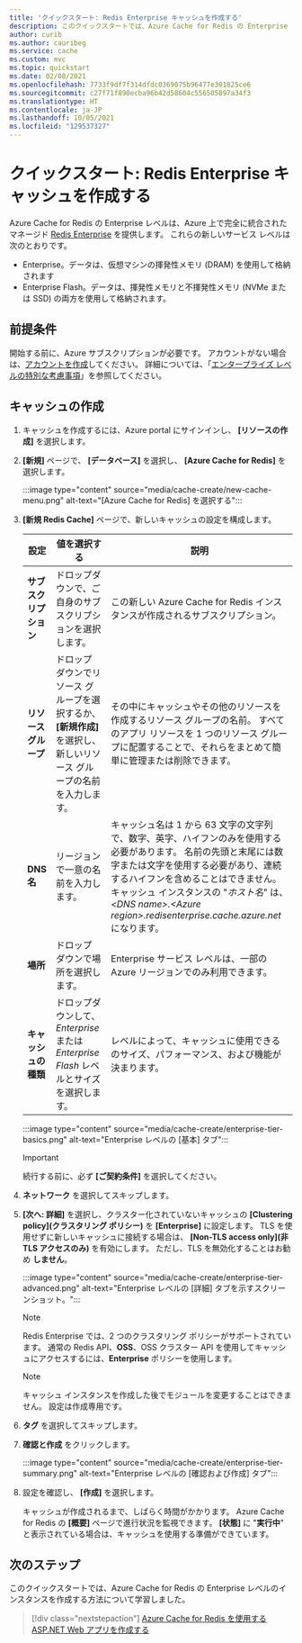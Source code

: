 ```yaml
---
title: 'クイックスタート: Redis Enterprise キャッシュを作成する'
description: このクイックスタートでは、Azure Cache for Redis の Enterprise レベルのインスタンスを作成する方法について学習します
author: curib
ms.author: cauribeg
ms.service: cache
ms.custom: mvc
ms.topic: quickstart
ms.date: 02/08/2021
ms.openlocfilehash: 7733f9df7f314dfdc0369075b96477e301825ce6
ms.sourcegitcommit: c27f71f890ecba96b42d58604c556505897a34f3
ms.translationtype: HT
ms.contentlocale: ja-JP
ms.lasthandoff: 10/05/2021
ms.locfileid: "129537327"
---
```

# <a name="quickstart-create-a-redis-enterprise-cache"></a>クイックスタート: Redis Enterprise キャッシュを作成する

Azure Cache for Redis の Enterprise レベルは、Azure 上で完全に統合されたマネージド [Redis Enterprise](https://redislabs.com/redis-enterprise/) を提供します。 これらの新しいサービス レベルは次のとおりです。

* Enterprise。データは、仮想マシンの揮発性メモリ (DRAM) を使用して格納されます
* Enterprise Flash。データは、揮発性メモリと不揮発性メモリ (NVMe または SSD) の両方を使用して格納されます。

## <a name="prerequisites"></a>前提条件

開始する前に、Azure サブスクリプションが必要です。 アカウントがない場合は、[アカウントを作成](https://azure.microsoft.com/)してください。 詳細については、「[エンタープライズ レベルの特別な考慮事項](cache-overview.md#special-considerations-for-enterprise-tiers)」を参照してください。

## <a name="create-a-cache"></a>キャッシュの作成

1. キャッシュを作成するには、Azure portal にサインインし、 **[リソースの作成]** を選択します。

1. **[新規]** ページで、 **[データベース]** を選択し、 **[Azure Cache for Redis]** を選択します。

   :::image type="content" source="media/cache-create/new-cache-menu.png" alt-text="[Azure Cache for Redis] を選択する":::

1. **[新規 Redis Cache]** ページで、新しいキャッシュの設定を構成します。

   | 設定      |  値を選択する  | 説明 |
   | ------------ |  ------- | -------------------------------------------------- |
   | **サブスクリプション** | ドロップダウンで、ご自身のサブスクリプションを選択します。 | この新しい Azure Cache for Redis インスタンスが作成されるサブスクリプション。 |
   | **リソース グループ** | ドロップ ダウンでリソース グループを選択するか、 **[新規作成]** を選択し、新しいリソース グループの名前を入力します。 | その中にキャッシュやその他のリソースを作成するリソース グループの名前。 すべてのアプリ リソースを 1 つのリソース グループに配置することで、それらをまとめて簡単に管理または削除できます。 |
   | **DNS 名** | リージョンで一意の名前を入力します。 | キャッシュ名は 1 から 63 文字の文字列で、数字、英字、ハイフンのみを使用する必要があります。 名前の先頭と末尾には数字または文字を使用する必要があり、連続するハイフンを含めることはできません。 キャッシュ インスタンスの "*ホスト名*" は、 *\<DNS name\>.\<Azure region\>.redisenterprise.cache.azure.net* になります。 |
   | **場所** | ドロップ ダウンで場所を選択します。 | Enterprise サービス レベルは、一部の Azure リージョンでのみ利用できます。 |
   | **キャッシュの種類** | ドロップダウンして、*Enterprise* または *Enterprise Flash* レベルとサイズを選択します。 |  レベルによって、キャッシュに使用できるのサイズ、パフォーマンス、および機能が決まります。 |

   :::image type="content" source="media/cache-create/enterprise-tier-basics.png" alt-text="Enterprise レベルの [基本] タブ":::

   > [!IMPORTANT]
   > 続行する前に、必ず **[ご契約条件]** を選択してください。
   >

1. **ネットワーク** を選択してスキップします。

1. **[次へ: 詳細]** を選択し、クラスター化されていないキャッシュの **[Clustering policy]\(クラスタリング ポリシー\)** を **[Enterprise]** に設定します。 TLS を使用せずに新しいキャッシュに接続する場合は、 **[Non-TLS access only]\(非 TLS アクセスのみ\)** を有効にします。 ただし、TLS を無効化することはお勧め **しません**。

   :::image type="content" source="media/cache-create/enterprise-tier-advanced.png" alt-text="Enterprise レベルの [詳細] タブを示すスクリーンショット。":::

   > [!NOTE]
   > Redis Enterprise では、2 つのクラスタリング ポリシーがサポートされています。 通常の Redis API、**OSS**、OSS クラスター API を使用してキャッシュにアクセスするには、**Enterprise** ポリシーを使用します。
   >

   > [!NOTE]
   > キャッシュ インスタンスを作成した後でモジュールを変更することはできません。 設定は作成専用です。
   >

1. **タグ** を選択してスキップします。

1. **確認と作成** をクリックします。

   :::image type="content" source="media/cache-create/enterprise-tier-summary.png" alt-text="Enterprise レベルの [確認および作成] タブ":::

1. 設定を確認し、 **[作成]** を選択します。

   キャッシュが作成されるまで、しばらく時間がかかります。 Azure Cache for Redis の **[概要]** ページで進行状況を監視できます。 **[状態]** に "**実行中**" と表示されている場合は、キャッシュを使用する準備ができています。

## <a name="next-steps"></a>次のステップ

このクイックスタートでは、Azure Cache for Redis の Enterprise レベルのインスタンスを作成する方法について学習しました。

> [!div class="nextstepaction"]
> [Azure Cache for Redis を使用する ASP.NET Web アプリを作成する](./cache-web-app-howto.md)
